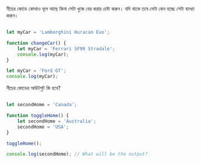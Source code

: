 নীচের কোডে কোথাও ভূল আছে কিনা সেটা খুজে বের করার চেষ্টা করুন। যদি থাকে তবে সেটা কেন হচ্ছে সেটা ব্যাখ্যা করুন।

```js

let myCar = 'Lamborghini Huracan Evo'; 

function changeCar() {
    let myCar = 'Ferrari SF90 Stradale';
    console.log(myCar);
}

let myCar = 'Ford GT';
console.log(myCar);

```


নীচের কোডের আউটপুট কি হবে? 

```js

let secondHome = 'Canada';

function toggleHome() {
    let secondHome = 'Australia';
    secondHome = 'USA';
}

toggleHome();

console.log(secondHome); // What will be the output?

```